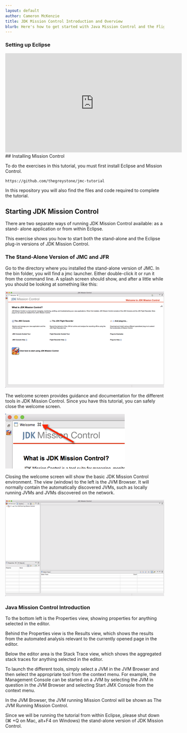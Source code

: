 ```yaml
---
layout: default
author: Cameron McKenzie
title: JDK Mission Control Introduction and Overview
blurb: Here's how to get started with Java Mission Control and the Flight Recorder. It's a quick introduction to JMC and JFR, but it will get you started with performance profiling and JDK troubleshooting.
---
```


### Setting up Eclipse
<div class="embed-responsive embed-responsive-16by9">
<iframe width="560" height="315" src="https://www.youtube.com/embed/AHT4ZvOe6a4" frameborder="0" allow="accelerometer; autoplay; clipboard-write; encrypted-media; gyroscope; picture-in-picture" allowfullscreen></iframe>
</div>
## Installing Mission Control

To do the exercises in this tutorial, you must first install Eclipse and Mission Control.


```
https://github.com/thegreystone/jmc-tutorial
```

In this repository you will also find the files and code required to complete the
tutorial.

## Starting JDK Mission Control

There are two separate ways of running JDK Mission Control available: as a stand-
alone application or from within Eclipse.

This exercise shows you how to start both the stand-alone and the Eclipse plug-in
versions of JDK Mission Control.

<a id="markdown-exercise-1a--starting-the-stand-alone-version-of-jmc" name="exercise-1a--starting-the-stand-alone-version-of-jmc"></a>
### The Stand-Alone Version of JMC and JFR

Go to the directory where you installed the stand-alone version of JMC. In the bin
folder, you will find a jmc launcher. Either double-click it or run it from the command
line. A splash screen should show, and after a little while you should be looking at
something like this:

<img src="/assets/jmc-welcome-screen.png" class="img-fluid" alt="JMC Java Mission Control Welcome Screen"/>


The welcome screen provides guidance and documentation for the different tools in
JDK Mission Control. Since you have this tutorial, you can safely close the welcome
screen.

<img src="/assets/jmc-welcome-screen-close.png" class="img-fluid" alt="Close Mission Control Welcome Screen"/>


Closing the welcome screen will show the basic JDK Mission Control environment.
The view (window) to the left is the JVM Browser. It will normally contain the
automatically discovered JVMs, such as locally running JVMs and JVMs discovered
on the network.

<img src="/assets/jmc-start-screen.png" class="img-fluid" alt="JMC Start Screen"/>

### Java Mission Control Introduction

To the bottom left is the Properties view, showing properties for anything selected in
the editor.

Behind the Properties view is the Results view, which shows the results from the
automated analysis relevant to the currently opened page in the editor.

Below the editor area is the Stack Trace view, which shows the aggregated stack
traces for anything selected in the editor.

To launch the different tools, simply select a JVM in the JVM Browser and then
select the appropriate tool from the context menu. For example, the Management
Console can be started on a JVM by selecting the JVM in question in the JVM
Browser and selecting Start JMX Console from the context menu.

In the JVM Browser, the JVM running Mission Control will be shown as The JVM
Running Mission Control.

Since we will be running the tutorial from within Eclipse, please shut down (⌘
+Q on Mac, alt+F4 on Windows) the stand-alone version of JDK Mission Control.